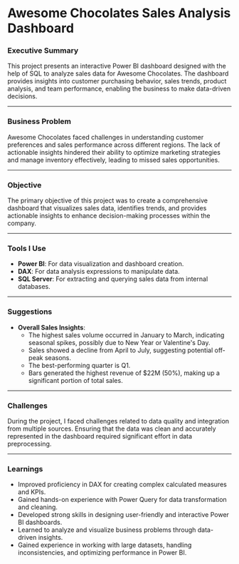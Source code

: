 # Awesome Chocolates Sales Analysis Dashboard

### **Executive Summary**  
This project presents an interactive Power BI dashboard designed with the help of SQL to analyze sales data for Awesome Chocolates. The dashboard provides insights into customer purchasing behavior, sales trends, product analysis, and team performance, enabling the business to make data-driven decisions.

---

### **Business Problem**  
Awesome Chocolates faced challenges in understanding customer preferences and sales performance across different regions. The lack of actionable insights hindered their ability to optimize marketing strategies and manage inventory effectively, leading to missed sales opportunities.

---

### **Objective**  
The primary objective of this project was to create a comprehensive dashboard that visualizes sales data, identifies trends, and provides actionable insights to enhance decision-making processes within the company.

---

### **Tools I Use**  
- **Power BI**: For data visualization and dashboard creation.  
- **DAX**: For data analysis expressions to manipulate data.  
- **SQL Server**: For extracting and querying sales data from internal databases.

---

### **Suggestions**  
- **Overall Sales Insights**:
  - The highest sales volume occurred in January to March, indicating seasonal spikes, possibly due to New Year or Valentine's Day.  
  - Sales showed a decline from April to July, suggesting potential off-peak seasons.  
  - The best-performing quarter is Q1.  
  - Bars generated the highest revenue of $22M (50%), making up a significant portion of total sales.

---

### **Challenges**  
During the project, I faced challenges related to data quality and integration from multiple sources. Ensuring that the data was clean and accurately represented in the dashboard required significant effort in data preprocessing.

---

### **Learnings**  
- Improved proficiency in DAX for creating complex calculated measures and KPIs.  
- Gained hands-on experience with Power Query for data transformation and cleaning.  
- Developed strong skills in designing user-friendly and interactive Power BI dashboards.  
- Learned to analyze and visualize business problems through data-driven insights.  
- Gained experience in working with large datasets, handling inconsistencies, and optimizing performance in Power BI.

